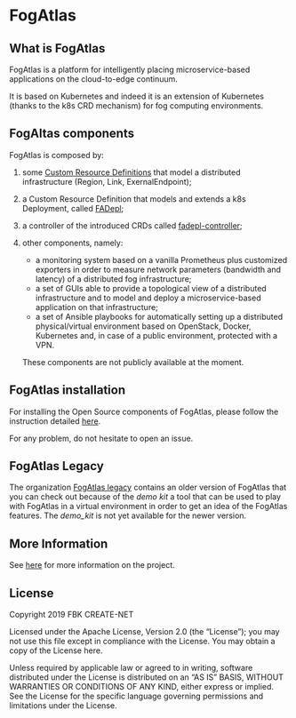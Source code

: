 # FogAtlas

## What is FogAtlas

FogAtlas is a platform for intelligently placing microservice-based applications
on the cloud-to-edge continuum.

It is based on Kubernetes and indeed it is an extension of Kubernetes (thanks to the k8s CRD
mechanism) for fog computing environments.

## FogAltas components

FogAtlas is composed by:
1. some [Custom Resource Definitions](https://github.com/fogatlas/crd-client-go/crd-definitions) that model a distributed infrastructure (Region,
Link, ExernalEndpoint);
1. a Custom Resource Definition that models and extends a k8s Deployment, called
[FADepl](https://github.com/fogatlas/crd-client-go/crd-definitions/crd_fadepl.yaml);
1. a controller of the introduced CRDs called [fadepl-controller](https://github.com/fogatlas/fadepl-controller);
1. other components, namely:
   * a monitoring system based on a vanilla Prometheus plus customized exporters
    in order to measure network  parameters (bandwidth and latency) of a distributed
    fog infrastructure;
   * a set of GUIs able to provide a topological view of a distributed
   infrastructure and to model and deploy a microservice-based application on that infrastructure;
   * a set of Ansible playbooks for automatically setting up a distributed physical/virtual environment based
   on OpenStack, Docker, Kubernetes and, in case of a public environment, protected with a VPN.

   These components are not publicly available at the moment.

## FogAtlas installation

For installing the Open Source components of FogAtlas, please follow the instruction
detailed [here](https://github.com/fogatlas/fadepl-controller/README.md).

For any problem, do not hesitate to open an issue.

## FogAtlas Legacy

The organization [FogAtlas legacy](https://github.com/fogatlas-legacy) contains an older
version of FogAtlas that you can check out because of the _demo kit_ a tool that can
be used to play with FogAtlas in a virtual environment in order to get an idea
of the FogAtlas features.
The _demo_kit_ is not yet available for the newer version.    

## More Information

See [here](http://fogatlas.fbk.eu) for more information on the project.


## License

Copyright 2019 FBK CREATE-NET

Licensed under the Apache License, Version 2.0 (the “License”); you may not use this file except in compliance with the License. You may obtain a copy of the License here.

Unless required by applicable law or agreed to in writing, software distributed under the License is distributed on an “AS IS” BASIS, WITHOUT WARRANTIES OR CONDITIONS OF ANY KIND, either express or implied. See the License for the specific language governing permissions and limitations under the License.
